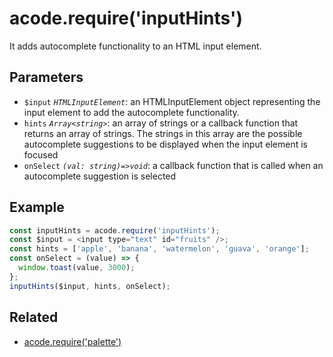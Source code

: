 # acode.require('inputHints')

It adds autocomplete functionality to an HTML input element.

## Parameters

- `$input` _`HTMLInputElement`_: an HTMLInputElement object representing the input element to add the autocomplete functionality.
- `hints` _`Array<string>`_: an array of strings or a callback function that returns an array of strings. The strings in this array are the possible autocomplete suggestions to be displayed when the input element is focused
- `onSelect` _`(val: string)=>void`_: a callback function that is called when an autocomplete suggestion is selected

## Example

```js
const inputHints = acode.require('inputHints');
const $input = <input type="text" id="fruits" />;
const hints = ['apple', 'banana', 'watermelon', 'guava', 'orange'];
const onSelect = (value) => {
  window.toast(value, 3000);
};
inputHints($input, hints, onSelect);
```

## Related

- [acode.require('palette')](./palette)
